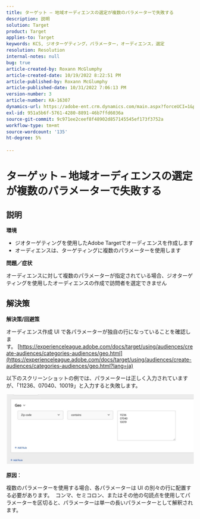 ```yaml
---
title: ターゲット – 地域オーディエンスの選定が複数のパラメーターで失敗する
description: 説明
solution: Target
product: Target
applies-to: Target
keywords: KCS, ジオターゲティング，パラメーター，オーディエンス，選定
resolution: Resolution
internal-notes: null
bug: true
article-created-by: Roxann McGlumphy
article-created-date: 10/19/2022 8:22:51 PM
article-published-by: Roxann McGlumphy
article-published-date: 10/31/2022 7:06:13 PM
version-number: 3
article-number: KA-16307
dynamics-url: https://adobe-ent.crm.dynamics.com/main.aspx?forceUCI=1&pagetype=entityrecord&etn=knowledgearticle&id=1c1274c8-eb4f-ed11-bba2-00224808679b
exl-id: 951a5b6f-5761-4280-8891-46b7ffd6036a
source-git-commit: 9c971ee2ceef8f48902d857145545ef173f3752a
workflow-type: tm+mt
source-wordcount: '135'
ht-degree: 5%

---
```


# ターゲット – 地域オーディエンスの選定が複数のパラメーターで失敗する

## 説明


<b>環境</b>

- ジオターゲティングを使用したAdobe Targetでオーディエンスを作成します
- オーディエンスは、ターゲティングに複数のパラメーターを使用します


<b>問題／症状</b>

オーディエンスに対して複数のパラメーターが指定されている場合、ジオターゲティングを使用したオーディエンスの作成で訪問者を選定できません




## 解決策


<b>解決策/回避策</b>

オーディエンス作成 UI で各パラメーターが独自の行になっていることを確認します。 [https://experienceleague.adobe.com/docs/target/using/audiences/create-audiences/categories-audiences/geo.html](https://experienceleague.adobe.com/docs/target/using/audiences/create-audiences/categories-audiences/geo.html?lang=ja)

以下のスクリーンショットの例では、パラメーターは正しく入力されていますが、「11236、07040、10019」と入力すると失敗します。

![](assets/e6a271f9-4e59-ed11-9561-6045bd006e5a.png)

<b>原因</b>：

複数のパラメーターを使用する場合、各パラメーターは UI の別々の行に配置する必要があります。  コンマ、セミコロン、またはその他の句読点を使用してパラメーターを区切ると、パラメーターは単一の長いパラメーターとして解釈されます。
